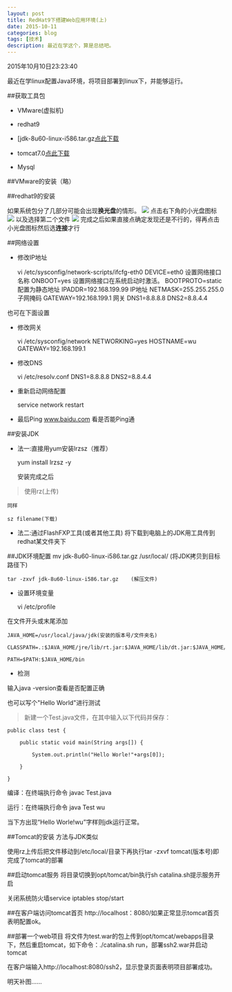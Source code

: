 ```yaml
---
layout: post
title: RedHat9下搭建Web应用环境(上)
date: 2015-10-11
categories: blog
tags: [技术]
description: 最近在学这个，算是总结吧。
---
```


2015年10月10日23:23:40

最近在学linux配置Java环境，将项目部署到linux下，并能够运行。

##获取工具包
- VMware(虚拟机)

- redhat9

- [jdk-8u60-linux-i586.tar.gz[点此下载](http://www.oracle.com/technetwork/java/javase/downloads/jdk8-downloads-2133151.html)

- tomcat7.0[点此下载](http://tomcat.apache.org/download-70.cgi)

- Mysql

##VMware的安装（略）

##redhat9的安装

如果系统包分了几部分可能会出现**换光盘**的情形。
	![](http://7xnfbg.com1.z0.glb.clouddn.com/2015-10-11-1.jpg)
点击右下角的小光盘图标
	![](http://7xnfbg.com1.z0.glb.clouddn.com/2015-10-11-2.jpg)
以及选择第二个文件
	![](http://7xnfbg.com1.z0.glb.clouddn.com/2015-10-11-3.jpg)
完成之后如果直接点确定发现还是不行的，得再点击小光盘图标然后选**连接**才行

##网络设置　
- 修改IP地址

	vi /etc/sysconfig/network-scripts/ifcfg-eth0
	DEVICE=eth0				设置网络接口名称
	ONBOOT=yes					设置网络接口在系统启动时激活。
	BOOTPROTO=static			配置为静态地址
	IPADDR=192.168.199.99		IP地址
	NETMASK=255.255.255.0		子网掩码
	GATEWAY=192.168.199.1		网关
	DNS1=8.8.8.8
	DNS2=8.8.4.4

也可在下面设置

- 修改网关

	vi /etc/sysconfig/network
	NETWORKING=yes
	HOSTNAME=wu
	GATEWAY=192.168.199.1

- 修改DNS

	vi /etc/resolv.conf
	DNS1=8.8.8.8
	DNS2=8.8.4.4

- 重新启动网络配置

	service network restart
	
- 最后Ping www.baidu.com 看是否能Ping通
	
##安装JDK
- 法一:直接用yum安装lrzsz（推荐）

	yum install lrzsz -y
	
	安装完成之后
	
>使用rz(上传)

	同样
	
	sz filename(下载)
	
- 法二:通过FlashFXP工具(或者其他工具)
	将下载到电脑上的JDK用工具传到redhat某文件夹下
	
##JDK环境配置
	mv jdk-8u60-linux-i586.tar.gz /usr/local/   (将JDK拷贝到目标路径下)

	tar -zxvf jdk-8u60-linux-i586.tar.gz	(解压文件)

- 设置环境变量

	vi /etc/profile

在文件开头或末尾添加

	JAVA_HOME=/usr/local/java/jdk(安装的版本号/文件夹名) 

	CLASSPATH=.:$JAVA_HOME/jre/lib/rt.jar:$JAVA_HOME/lib/dt.jar:$JAVA_HOME/lib/tools.jar 

	PATH=$PATH:$JAVA_HOME/bin 
	
- 检测

输入java -version查看是否配置正确

也可以写个"Hello World"进行测试

>新建一个Test.java文件，在其中输入以下代码并保存： 

	public class test { 

		public static void main(String args[]) { 

			System.out.println("Hello Worle!"+args[0]); 

		} 

	} 
	
编译：在终端执行命令 javac Test.java 

运行：在终端执行命令 java Test wu 

当下方出现“Hello Worle!wu”字样则jdk运行正常。
	
##Tomcat的安装
方法与JDK类似

使用rz上传后把文件移动到/etc/local/目录下再执行tar -zxvf tomcat(版本号)即完成了tomcat的部署

##启动tomcat服务
将目录切换到opt/tomcat/bin执行sh catalina.sh提示服务开启

关闭系统防火墙service iptables stop/start

##在客户端访问tomcat首页
http://localhost：8080/如果正常显示tomcat首页表明配置ok。

##部署一个web项目
将文件为test.war的包上传到opt/tomcat/webapps目录下，然后重启tomcat，如下命令：./catalina.sh run，部署ssh2.war并启动tomcat

在客户端输入http://localhost:8080/ssh2，显示登录页面表明项目部署成功。

明天补图......